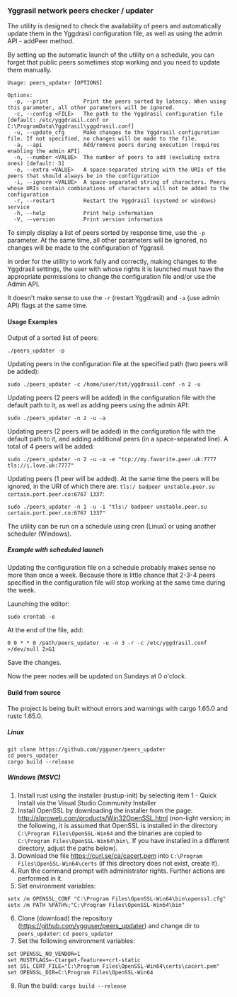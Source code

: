 ### Yggrasil network peers checker / updater

The utility is designed to check the availability of peers and automatically update them in the Yggdrasil configuration file, as well as using the admin API - addPeer method.

By setting up the automatic launch of the utility on a schedule, you can forget that public peers sometimes stop working and you need to update them manually.

```
Usage: peers_updater [OPTIONS]

Options:
  -p, --print           Print the peers sorted by latency. When using this parameter, all other parameters will be ignored.
  -c, --config <FILE>   The path to the Yggdrasil configuration file [default: /etc/yggdrasil.conf or C:\ProgramData\Yggdrasil\yggdrasil.conf]
  -u, --update_cfg      Make changes to the Yggdrasil configuration file. If not specified, no changes will be made to the file.
  -a, --api             Add/remove peers during execution (requires enabling the admin API)
  -n, --number <VALUE>  The number of peers to add (excluding extra ones) [default: 3]
  -e, --extra <VALUE>   A space-separated string with the URIs of the peers that should always be in the configuration
  -i, --ignore <VALUE>  A space-separated string of characters. Peers whose URIs contain combinations of characters will not be added to the configuration
  -r, --restart         Restart the Yggdrasil (systemd or windows) service
  -h, --help            Print help information
  -V, --version         Print version information
```

To simply display a list of peers sorted by response time, use the `-p` parameter. At the same time, all other parameters will be ignored, no changes will be made to the configuration of Yggrasil.

In order for the utility to work fully and correctly, making changes to the Yggdrasil settings, the user with whose rights it is launched must have the appropriate permissions to change the configuration file and/or use the Admin API.

It doesn't make sense to use the `-r` (restart Yggdrasil) and `-a` (use admin API) flags at the same time.

#### Usage Examples

Output of a sorted list of peers:

```
./peers_updater -p
```

Updating peers in the configuration file at the specified path (two peers will be added):

```
sudo ./peers_updater -c /home/user/tst/yggdrasil.conf -n 2 -u
```

Updating peers (2 peers will be added) in the configuration file with the default path to it, as well as adding peers using the admin API:

```
sudo ./peers_updater -n 2 -u -a
```

Updating peers (2 peers will be added) in the configuration file with the default path to it, and adding additional peers (in a space-separated line). A total of 4 peers will be added:

```
sudo ./peers_updater -n 2 -u -a -e "tcp://my.favorite.peer.uk:7777 tls://i.love.uk:7777"
```

Updating peers (1 peer will be added). At the same time the peers will be ignored, in the URI of which there are: `tls:/ badpeer unstable.peer.su certain.port.peer.co:6767 1337`:

```
sudo ./peers_updater -n 1 -u -i "tls:/ badpeer unstable.peer.su certain.port.peer.co:6767 1337"
```

The utility can be run on a schedule using cron (Linux) or using another scheduler (Windows).

##### Example with scheduled launch
Updating the configuration file on a schedule probably makes sense no more than once a week. Because there is little chance that 2-3-4 peers specified in the configuration file will stop working at the same time during the week.

Launching the editor:
```
sudo crontab -e
```

At the end of the file, add: 
```
0 0 * * 0 /path/peers_updater -u -n 3 -r -c /etc/yggdrasil.conf >/dev/null 2>&1
```
Save the changes.

Now the peer nodes will be updated on Sundays at 0 o'clock.

#### Build from source

The project is being built without errors and warnings with cargo 1.65.0 and rustc 1.65.0.

##### Linux 

```
git clone https://github.com/ygguser/peers_updater
cd peers_updater
cargo build --release
```
##### Windows (MSVC)

1. Install rust using the installer (rustup-init) by selecting item 1 - Quick Install via the Visual Studio Community Installer
2. Install OpenSSL by downloading the installer from the page: http://slproweb.com/products/Win32OpenSSL.html (non-light version; in the following, it is assumed that OpenSSL is installed in the directory `C:\Program Files\OpenSSL-Win64` and the binaries are copied to `C:\Program Files\OpenSSL-Win64\bin\`. If you have installed in a different directory, adjust the paths below).
3. Download the file https://curl.se/ca/cacert.pem into `C:\Program Files\OpenSSL-Win64\certs` (if this directory does not exist, create it).
4. Run the command prompt with administrator rights. Further actions are performed in it.
5. Set environment variables:
```
setx /m OPENSSL_CONF "C:\Program Files\OpenSSL-Win64\bin\openssl.cfg"
setx /m PATH %PATH%;"C:\Program Files\OpenSSL-Win64\bin"
```
6. Clone (download) the repository (https://github.com/ygguser/peers_updater) and change dir to `peers_updater`: `cd peers_updater`
7. Set the following environment variables:
```
set OPENSSL_NO_VENDOR=1
set RUSTFLAGS=-Ctarget-feature=+crt-static
set SSL_CERT_FILE="C:\Program Files\OpenSSL-Win64\certs\cacert.pem"
set OPENSSL_DIR=C:\Program Files\OpenSSL-Win64
```
8. Run the build: `cargo build --release`